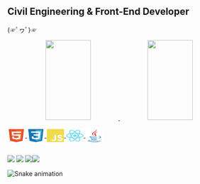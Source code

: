 ## Civil Engineering & Front-End Developer

(☞ﾟヮﾟ)☞

<div align="center">
  <a href="https://github.com/mairasilveira">
  <img width="45%" height="180em" src="https://github-readme-stats.vercel.app/api?username=mairasilveira&show_icons=true&theme=dracula&include_all_commits=true&count_private=true"/>
  <img width="45%" height="180em" src="https://github-readme-stats.vercel.app/api/top-langs/?username=mairasilveira&layout=compact&langs_count=7&theme=dracula"/>
</div>
<div style="display: inline_block"><br>
  <img align="center" alt="HTML" height="30" width="40" src="https://raw.githubusercontent.com/devicons/devicon/master/icons/html5/html5-original.svg">
  <img align="center" alt="CSS" height="30" width="40" src="https://raw.githubusercontent.com/devicons/devicon/master/icons/css3/css3-original.svg">
  <img align="center" alt="Js" height="30" width="40" src="https://raw.githubusercontent.com/devicons/devicon/master/icons/javascript/javascript-plain.svg">
  <img align="center" alt="React" height="30" width="40" src="https://raw.githubusercontent.com/devicons/devicon/master/icons/react/react-original.svg">
  <img align="center" alt="Java" height="30" width="40" src="https://raw.githubusercontent.com/devicons/devicon/master/icons/java/java-original.svg">
</div>
  
  ##
 
<div> 
<a href="https://instagram.com/mairasilveiras" target="_blank"><img src="https://img.shields.io/badge/-Instagram-%23E4405F?style=for-the-badge&logo=instagram&logoColor=white" target="_blank"></a>
  <a href = "mailto:silveirasmaira@gmail.com"><img src="https://img.shields.io/badge/-Gmail-%23333?style=for-the-badge&logo=gmail&logoColor=white" target="_blank"></a>
  <a href="https://www.linkedin.com/in/ma%C3%ADra-silveira-66a960172/" target="_blank"><img src="https://img.shields.io/badge/-LinkedIn-%230077B5?style=for-the-badge&logo=linkedin&logoColor=white" target="_blank"><a href="https://mairasilveira.github.io/portfolio/" target="_blank"><img src="https://lh3.googleusercontent.com/X_LjImQwBVWSoN2kDtxIYSkdIGOWBTiNMcDCzOekx41X9nRvgNgT574ahnubE6CP3NBD0ZiHBgr7ynTa0S00Dj41yE7xiSXCQoXCkZPr0BqrBXGaSgGM2tD0UoHkvVOAni_1SWjrjaCgYZXW2-2yM2h56pwjcTsvMS6hHaQ29U4dFGW-8oTIPLMy8eF_jMRPl7ijzuoS-SaMUqWZ8Exs3oYSMwkzzekHTQ4yjeVK6byfZC51D4UMYhSBWoBzWLeKFmsvRIM2Yv0jZP8I0PdxJtjQNvU63ycmxmEsUYnqO8efQeBarLLfBWtW7TMW6m8xY0OWRWp__VcFRGIYi2oLww7DqUhHwvp1MRDJOMKS1-_Vk6uEDrMoN-9Xcqfajkru4dqaD4OYLAxummzu2UEvyX0CyKT_WkXECONwMBQcz2K5VLkUN-fHLb_lO7rz8ne7Q96V2ObtU-rJ-ojn91ubg-ThTl8W9rFByJ1EE22hnUR751ylCwmD6rhGDro7oP7V8kq2lmcirNCn0xV3VSugtuUZZSYzXSJJuG29ives1LhIigFxv2EUIhWpGN9V3kZkdK7BPtj5LPu-oRZffEJ2urSG2aqxPgeUQ7YAHdDvtPCdt02GNUtCX2GOu09XwsmKpapbPk5_wJiTPLkrJdE-OVRSg7AzIjk5ruO6hPuE3zho0kA8mWgXMFiFKrapJ3dgzph2k5HC7L7gNP4AH0cm4JlUKBr-meQBPqTXVBEyBTta7OZH266ufAmfxZcCXvgeNj01xdfz8Z65lhHUXHYWbzsUevhS3S4SHc0H=w252-h58-no?authuser=0" target="_blank"></a>
  
  ![Snake animation](https://github.com/mairasilveira/mairasilveira/blob/output/github-contribution-grid-snake.svg)
  
  </div>

